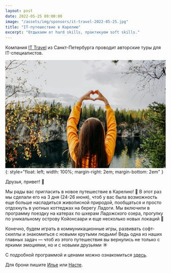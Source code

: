 ```yaml
---
layout: post
date: 2022-05-25 09:00:00
image: "/assets/img/sponsors/it-travel-2022-05-25.jpg"
title: "IT-путешествие в Карелию"
excerpt: "Отдыхаем от hard skills, практикуем soft skills."
---
```


Компания [IT Travel](https://t.me/it_travels_with_love) из Санкт-Петербурга проводит авторские
туры для IT-специалистов.

![Summer Merge](/assets/img/sponsors/it-travel-2022-05-25.jpg){: style="float: left; width: 100%; margin-right: 2em; margin-bottom: 2em" }

Друзья, привет! 👋

Мы рады вас пригласить в новое путешествие в Карелию! 🌲
В этот раз мы сделали его на 3 дня (24-26 июня), чтоб у вас была возможность еще больше насладиться живописной природой, пообщаться и просто отдохнуть в уютных коттеджах на берегу Ладоги.
Мы включили в программу поездку на катерах по шхерам Ладожского озера, прогулку по уникальному острову Койонсаари и еще несколько новых локаций 🎯

Конечно, будем играть в коммуникационные игры, развивать софт-скиллы и знакомиться с новыми крутыми людьми!
Ведь одна из наших главных задач — чтоб из этого путешествия вы вернулись не только с яркими эмоциями, но и с новыми друзьями ☀️

С подробной программой и ценами можно ознакомиться [здесь](https://telegra.ph/Programma-Kareliya-24-26-iyunya-05-24).

Для брони пишите [Илье](https://t.me/ilya_busnyuk) или [Насте](https://t.me/VerbitskayaAnastasiya).